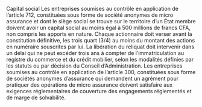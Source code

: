 Capital social
Les entreprises soumises au contrôle en application de l’article 712, constituées sous forme de société anonymes de micro assurance et dont le siège social se trouve sur le territoire d’un État membre doivent avoir un capital social au moins égal à 500 millions de francs CFA, non compris les apports en nature. Chaque actionnaire doit verser avant la constitution définitive, les trois quart (3/4) au moins du montant des actions en numéraire souscrites par lui.
La libération du reliquat doit intervenir dans un délai qui ne peut excéder trois ans à compter de l’immatriculation au registre du commerce et du crédit mobilier, selon les modalités définies par les statuts ou par décision du Conseil d’Administration.
Les entreprises soumises au contrôle en application de l’article 300, constituées sous forme de sociétés anonymes d’assurance qui demandent un agrément pour pratiquer des opérations de micro assurance doivent satisfaire aux exigences réglementaires de couverture des engagements réglementés et de marge de solvabilité.